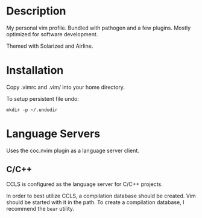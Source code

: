 # Description
My personal vim profile. Bundled with pathogen and a few plugins. Mostly optimized for software development.

Themed with Solarized and Airline.

# Installation
Copy .vimrc and .vim/ into your home directory.

To setup persistent file undo:

`mkdir -p ~/.undodir`

# Language Servers
Uses the coc.nvim plugin as a language server client.

## C/C++
CCLS is configured as the language server for C/C++ projects.

In order to best utilize CCLS, a compilation database should be created. Vim should be started with it in the path.
To create a compilation database, I recommend the `bear` utility.
